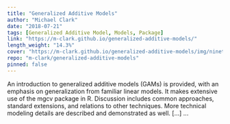 ```yaml
---
title: "Generalized Additive Models"
author: "Michael Clark"
date: "2018-07-21"
tags: [Generalized Additive Model, Models, Package]
link: "https://m-clark.github.io/generalized-additive-models/"
length_weight: "14.3%"
cover: "https://m-clark.github.io/generalized-additive-models/img/nineteeneightyR.png"
repo: "m-clark/generalized-additive-models"
pinned: false
---
```


An introduction to generalized additive models (GAMs) is provided, with an emphasis on generalization from familiar linear models. It makes extensive use of the mgcv package in R. Discussion includes common approaches, standard extensions, and relations to other techniques. More technical modeling details are described and demonstrated as well. [...]  ...
